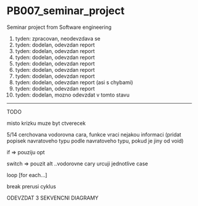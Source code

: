# PB007_seminar_project
Seminar project from Software engineering

1. tyden: zpracovan, neodevzdava se
2. tyden: dodelan, odevzdan report
3. tyden: dodelan, odevzdan report
4. tyden: dodelan, odevzdan report
5. tyden: dodelan, odevzdan report
6. tyden: dodelan, odevzdan report
7. tyden: dodelan, odevzdan report
8. tyden: dodelan, odevzdan report (asi s chybami)
9. tyden: dodelan, odevzdan report
10. tyden: dodelan, mozno odevzdat v tomto stavu



_________________
TODO

misto krizku muze byt ctverecek

5/14 cerchovana vodorovna cara, funkce vraci nejakou informaci (pridat popisek navratoveho typu podle navratoveho typu, pokud je jiny od void)

if => pouziju opt

switch => pouzit alt
..vodorovne cary urcuji jednotlive case

loop [for each...]

break prerusi cyklus

ODEVZDAT 3 SEKVENCNI DIAGRAMY
